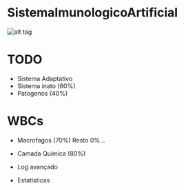 # SistemaImunologicoArtificial
![alt tag](http://i.imgur.com/uWPHVj9.jpg)

# TODO
* Sistema Adaptativo
* Sistema inato (60%)
* Patogenos (40%)

# WBCs
* Macrofagos (70%)
Resto 0%...

* Camada Química (80%)
* Log avançado
* Estatisticas

